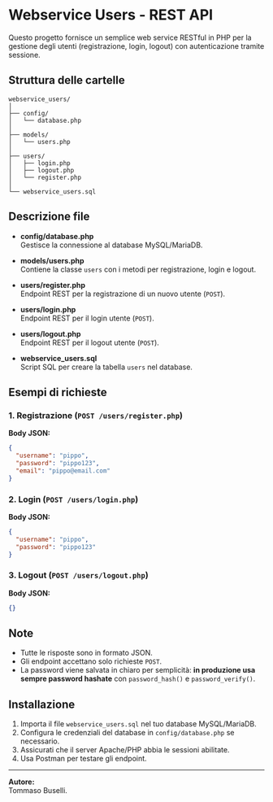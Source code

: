 # Webservice Users - REST API

Questo progetto fornisce un semplice web service RESTful in PHP per la gestione degli utenti (registrazione, login, logout) con autenticazione tramite sessione.

## Struttura delle cartelle

```
webservice_users/
│
├── config/
│   └── database.php
│
├── models/
│   └── users.php
│
├── users/
│   ├── login.php
│   ├── logout.php
│   └── register.php
│
└── webservice_users.sql
```

## Descrizione file

- **config/database.php**  
  Gestisce la connessione al database MySQL/MariaDB.

- **models/users.php**  
  Contiene la classe `users` con i metodi per registrazione, login e logout.

- **users/register.php**  
  Endpoint REST per la registrazione di un nuovo utente (`POST`).

- **users/login.php**  
  Endpoint REST per il login utente (`POST`).

- **users/logout.php**  
  Endpoint REST per il logout utente (`POST`).

- **webservice_users.sql**  
  Script SQL per creare la tabella `users` nel database.

## Esempi di richieste

### 1. Registrazione (`POST /users/register.php`)

**Body JSON:**
```json
{
  "username": "pippo",
  "password": "pippo123",
  "email": "pippo@email.com"
}
```

### 2. Login (`POST /users/login.php`)

**Body JSON:**
```json
{
  "username": "pippo",
  "password": "pippo123"
}
```

### 3. Logout (`POST /users/logout.php`)

**Body JSON:**
```json
{}
```

## Note

- Tutte le risposte sono in formato JSON.
- Gli endpoint accettano solo richieste `POST`.
- La password viene salvata in chiaro per semplicità: **in produzione usa sempre password hashate** con `password_hash()` e `password_verify()`.

## Installazione

1. Importa il file `webservice_users.sql` nel tuo database MySQL/MariaDB.
2. Configura le credenziali del database in `config/database.php` se necessario.
3. Assicurati che il server Apache/PHP abbia le sessioni abilitate.
4. Usa Postman per testare gli endpoint.

---

**Autore:**  
Tommaso Buselli.
